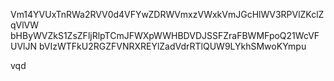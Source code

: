Vm14YVUxTnRWa2RVV0d4VFYwZDRWVmxzVWxkVmJGcHlWV3RPVlZKclZqVlVW
bHByWVZkS1ZsZFljRlpTCmJFWXpWWHBDVDJSSFZraFBWMFpoQ21WcVFUVlJN
bVIzWTFkU2RGZFVNRXREYlZadVdrRTlQUW9LYkhSMwoKYmpu

vqd